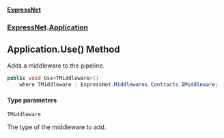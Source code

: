 #### [ExpressNet](ExpressNet.md 'ExpressNet')
### [ExpressNet](ExpressNet.md 'ExpressNet').[Application](ExpressNet.Application.md 'ExpressNet.Application')

## Application.Use<TMiddleware>() Method

Adds a middleware to the pipeline.

```csharp
public void Use<TMiddleware>()
    where TMiddleware : ExpressNet.Middlewares.Contracts.IMiddleware;
```
#### Type parameters

<a name='ExpressNet.Application.Use_TMiddleware_().TMiddleware'></a>

`TMiddleware`

The type of the middleware to add.